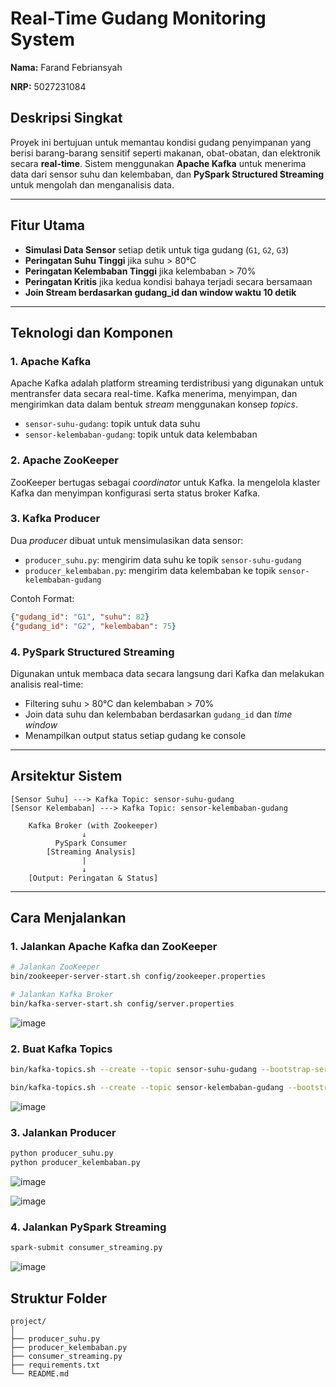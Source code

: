 #  Real-Time Gudang Monitoring System

**Nama:** Farand Febriansyah

**NRP:** 5027231084


##  Deskripsi Singkat

Proyek ini bertujuan untuk memantau kondisi gudang penyimpanan yang berisi barang-barang sensitif seperti makanan, obat-obatan, dan elektronik secara **real-time**. Sistem menggunakan **Apache Kafka** untuk menerima data dari sensor suhu dan kelembaban, dan **PySpark Structured Streaming** untuk mengolah dan menganalisis data.

---

##  Fitur Utama

*  **Simulasi Data Sensor** setiap detik untuk tiga gudang (`G1`, `G2`, `G3`)
*  **Peringatan Suhu Tinggi** jika suhu > 80°C
*  **Peringatan Kelembaban Tinggi** jika kelembaban > 70%
*  **Peringatan Kritis** jika kedua kondisi bahaya terjadi secara bersamaan
*  **Join Stream berdasarkan gudang\_id dan window waktu 10 detik**

---

##  Teknologi dan Komponen

### 1. **Apache Kafka**

Apache Kafka adalah platform streaming terdistribusi yang digunakan untuk mentransfer data secara real-time. Kafka menerima, menyimpan, dan mengirimkan data dalam bentuk *stream* menggunakan konsep *topics*.

* `sensor-suhu-gudang`: topik untuk data suhu
* `sensor-kelembaban-gudang`: topik untuk data kelembaban

### 2. **Apache ZooKeeper**

ZooKeeper bertugas sebagai *coordinator* untuk Kafka. Ia mengelola klaster Kafka dan menyimpan konfigurasi serta status broker Kafka.

### 3. **Kafka Producer**

Dua *producer* dibuat untuk mensimulasikan data sensor:

* `producer_suhu.py`: mengirim data suhu ke topik `sensor-suhu-gudang`
* `producer_kelembaban.py`: mengirim data kelembaban ke topik `sensor-kelembaban-gudang`

Contoh Format:

```json
{"gudang_id": "G1", "suhu": 82}
{"gudang_id": "G2", "kelembaban": 75}
```

### 4. **PySpark Structured Streaming**

Digunakan untuk membaca data secara langsung dari Kafka dan melakukan analisis real-time:

* Filtering suhu > 80°C dan kelembaban > 70%
* Join data suhu dan kelembaban berdasarkan `gudang_id` dan *time window*
* Menampilkan output status setiap gudang ke console

---

##  Arsitektur Sistem

```
[Sensor Suhu] ---> Kafka Topic: sensor-suhu-gudang
[Sensor Kelembaban] ---> Kafka Topic: sensor-kelembaban-gudang

    Kafka Broker (with Zookeeper)
                ↓
          PySpark Consumer
        [Streaming Analysis]
                |
                ↓
    [Output: Peringatan & Status]
```

---

##  Cara Menjalankan

### 1. Jalankan Apache Kafka dan ZooKeeper

```bash
# Jalankan ZooKeeper
bin/zookeeper-server-start.sh config/zookeeper.properties

# Jalankan Kafka Broker
bin/kafka-server-start.sh config/server.properties
```

![image](https://github.com/user-attachments/assets/2b4440a5-95f9-4021-b1c4-7d1461b0d921)


### 2. Buat Kafka Topics

```bash
bin/kafka-topics.sh --create --topic sensor-suhu-gudang --bootstrap-server localhost:9092 --partitions 1 --replication-factor 1

bin/kafka-topics.sh --create --topic sensor-kelembaban-gudang --bootstrap-server localhost:9092 --partitions 1 --replication-factor 1
```

![image](https://github.com/user-attachments/assets/092aceb3-e03b-4b0f-bfcc-5131a14ef31b)

### 3. Jalankan Producer

```bash
python producer_suhu.py
python producer_kelembaban.py
```

![image](https://github.com/user-attachments/assets/fc19af33-e252-41c5-8fd8-f5379cf38fff)

![image](https://github.com/user-attachments/assets/9d3358fc-70c8-4f40-b15c-c5941918c6db)

### 4. Jalankan PySpark Streaming

```bash
spark-submit consumer_streaming.py
```
![image](https://github.com/user-attachments/assets/6a38414a-1965-472c-b282-534ee9425b95)


##  Struktur Folder

```
project/
│
├── producer_suhu.py
├── producer_kelembaban.py
├── consumer_streaming.py
├── requirements.txt
└── README.md
```

